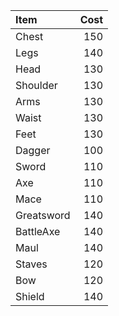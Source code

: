 Item      | Cost
:----------|---:
Chest     |150
Legs      |140
Head      |130
Shoulder  |130
Arms      |130
Waist     |130
Feet      |130
Dagger    |100
Sword     |110
Axe       |110
Mace      |110
Greatsword|140
BattleAxe |140
Maul      |140
Staves    |120
Bow       |120
Shield    |140
